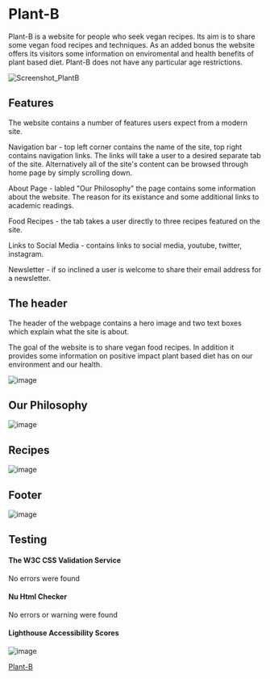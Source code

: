 # Plant-B
Plant-B is a website for people who seek vegan recipes. Its aim is to share some vegan food recipes and techniques. 
As an added bonus the website offers its visitors some information on enviromental and health benefits of plant based diet.
Plant-B does not have any particular age restrictions. 

![Screenshot_PlantB](https://user-images.githubusercontent.com/104979865/178318924-ec3c8776-9544-4c5e-8aa6-73bb13335958.png)

<h2>Features</h2>

The website contains a number of features users expect from a modern site.

Navigation bar - top left corner contains the name of the site, top right contains navigation links. The links will take a user to a desired separate tab of the site. Alternatively all of the site's content can be browsed through home page by simply scrolling down.

About Page - labled "Our Philosophy" the page contains some information about the website. The reason for its existance and some additional links to academic readings. 

Food Recipes - the tab takes a user directly to three recipes featured on the site. 

Links to Social Media - contains links to social media, youtube, twitter, instagram.

Newsletter - if so inclined a user is welcome to share their email address for a newsletter.

<h2>The header</h2>

The header of the webpage contains a hero image and two text boxes which explain what the site is about.

The goal of the website is to share vegan food recipes. In addition it provides some information on positive impact plant based diet has on our environment and our health.

![image](https://user-images.githubusercontent.com/104979865/180090672-84ba6c71-1da8-4f82-909b-6a8a3de447de.png)

<h2>Our Philosophy</h2>

![image](https://user-images.githubusercontent.com/104979865/180090884-e1dcfba7-7fdf-4385-a5bd-2d6a79b9952f.png)


<h2>Recipes</h2>

![image](https://user-images.githubusercontent.com/104979865/180091036-57da423c-93f5-4e49-a33e-c7ea08100c38.png)


<h2>Footer</h2>

![image](https://user-images.githubusercontent.com/104979865/180091148-ff38b0b2-f0f8-47fd-853f-b149a7f9f2e4.png)


<h2>Testing</h2>

<h4>The W3C CSS Validation Service</h4>

No errors were found

<h4>Nu Html Checker</h4>

No errors or warning were found

<h4>Lighthouse Accessibility Scores</h4> 

![image](https://user-images.githubusercontent.com/104979865/180092056-4b9921b3-e2e9-4f8c-b83c-0375304bfb78.png)

<a href="https://mvv1790.github.io/Plant-B" target="_blank" rel=”noopener”>Plant-B</a>
